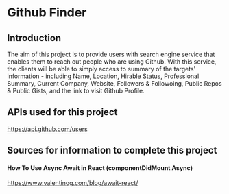 # Github Finder
## Introduction
The aim of this project is to provide users with search engine service that enables them to reach out people who are using Github.
With this service, the clients will be able to simply access to summary of the targets' information - including Name, Location, Hirable Status, Professional Summary, Current Company, Website, Followers & Followoing, Public Repos & Public Gists, and the link to visit Github Profile.


## APIs used for this project
https://api.github.com/users

## Sources for information to complete this project
#### How To Use Async Await in React (componentDidMount Async)
https://www.valentinog.com/blog/await-react/
